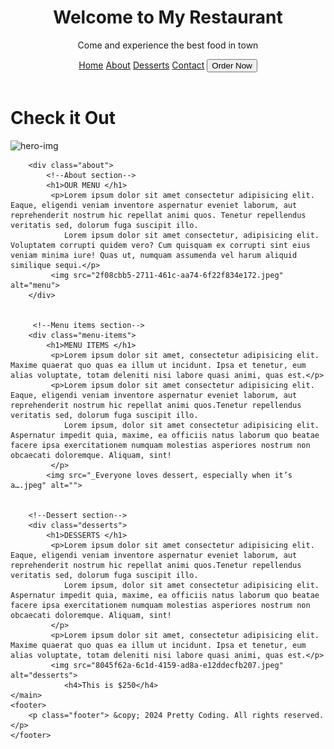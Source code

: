 <!DOCTYPE html>
<html lang="en">
<head>
    <meta charset="UTF-8">
    <meta name="viewport" content="width=device-width, initial-scale=1.0">
    <title>Resturant</title>
</head>
<link rel="stylesheet" href="style3.css">
<body>
    <header>
            <h1>Welcome to My Restaurant</h1>
            <p>Come and experience the best food in town</p>
            <a href="">Home</a>
            <a href="">About</a>
            <a href="">Desserts</a>
            <a href="">Contact</a>
            <button type="button">Order Now</button>
        </div> 
    </header>
    <main>
        <div class="restaurant">
            <h1>Check it Out</h1>
            <img src="Indulge in the ultimate fine dining experience in….jpeg" alt="hero-img">
        </div>
        </main>
        <main>
        
        <div class="about">
            <!--About section-->
            <h1>OUR MENU </h1>
             <p>Lorem ipsum dolor sit amet consectetur adipisicing elit. Eaque, eligendi veniam inventore aspernatur eveniet laborum, aut reprehenderit nostrum hic repellat animi quos. Tenetur repellendus veritatis sed, dolorum fuga suscipit illo.
                Lorem ipsum dolor sit amet consectetur, adipisicing elit. Voluptatem corrupti quidem vero? Cum quisquam ex corrupti sint eius veniam minima iure! Quas ut, numquam assumenda vel harum aliquid similique sequi.</p>
             <img src="2f08cbb5-2711-461c-aa74-6f22f834e172.jpeg" alt="menu">
        </div>
        

         <!--Menu items section-->
        <div class="menu-items">
            <h1>MENU ITEMS </h1>
             <p>Lorem ipsum dolor sit amet, consectetur adipisicing elit. Maxime quaerat quo quas ea illum ut incidunt. Ipsa et tenetur, eum alias voluptate, totam deleniti nisi labore quasi animi, quas est.</p>
             <p>Lorem ipsum dolor sit amet consectetur adipisicing elit. Eaque, eligendi veniam inventore aspernatur eveniet laborum, aut reprehenderit nostrum hic repellat animi quos.Tenetur repellendus veritatis sed, dolorum fuga suscipit illo.
                Lorem ipsum, dolor sit amet consectetur adipisicing elit. Aspernatur impedit quia, maxime, ea officiis natus laborum quo beatae facere ipsa exercitationem numquam molestias asperiores nostrum non obcaecati doloremque. Aliquam, sint!
             </p>
            <img src="_Everyone loves dessert, especially when it’s a….jpeg" alt="">


        <!--Dessert section-->
        <div class="desserts">
            <h1>DESSERTS </h1>
             <p>Lorem ipsum dolor sit amet consectetur adipisicing elit. Eaque, eligendi veniam inventore aspernatur eveniet laborum, aut reprehenderit nostrum hic repellat animi quos.Tenetur repellendus veritatis sed, dolorum fuga suscipit illo.
                Lorem ipsum, dolor sit amet consectetur adipisicing elit. Aspernatur impedit quia, maxime, ea officiis natus laborum quo beatae facere ipsa exercitationem numquam molestias asperiores nostrum non obcaecati doloremque. Aliquam, sint!
             </p>
             <p>Lorem ipsum dolor sit amet, consectetur adipisicing elit. Maxime quaerat quo quas ea illum ut incidunt. Ipsa et tenetur, eum alias voluptate, totam deleniti nisi labore quasi animi, quas est.</p>
             <img src="8045f62a-6c1d-4159-ad8a-e12ddecfb207.jpeg" alt="desserts">
                <h4>This is $250</h4>
    </main>
    <footer>
        <p class="footer"> &copy; 2024 Pretty Coding. All rights reserved.</p>
    </footer>
</body>
</html>



